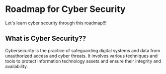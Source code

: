 # Roadmap for Cyber Security
Let's learn cyber security through this roadmap!!!
## What is Cyber Security??
Cybersecurity is the practice of safeguarding digital systems and data from unauthorized access and cyber threats. It involves various techniques and tools to protect information technology assets and ensure their integrity and availability.
